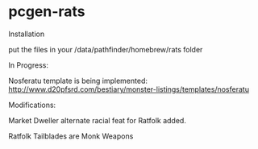 # pcgen-rats

Installation

put the files in your <pcgen>/data/pathfinder/homebrew/rats folder

In Progress:

Nosferatu template is being implemented: http://www.d20pfsrd.com/bestiary/monster-listings/templates/nosferatu

Modifications:

Market Dweller alternate racial feat for Ratfolk added.

Ratfolk Tailblades are Monk Weapons

